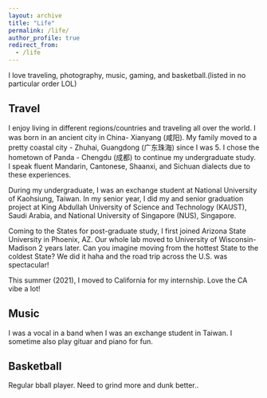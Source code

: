 ```yaml
---
layout: archive
title: "Life"
permalink: /life/
author_profile: true
redirect_from:
  - /life
---
```


I love traveling, photography, music, gaming, and basketball.(listed in no particular order LOL)

Travel
------
I enjoy living in different regions/countries and traveling all over the world. I was born in an ancient city in China- Xianyang (咸阳). My family moved to a pretty coastal city - Zhuhai, Guangdong (广东珠海) since I was 5. I chose the hometown of Panda - Chengdu (成都) to continue my undergraduate study. I speak fluent Mandarin, Cantonese, Shaanxi, and Sichuan dialects due to these experiences.

During my undergraduate, I was an exchange student at National University of Kaohsiung, Taiwan. In my senior year, I did my and senior graduation project at King Abdullah University of Science and Technology (KAUST), Saudi Arabia, and National University of Singapore (NUS), Singapore.

Coming to the States for post-graduate study, I first joined Arizona State University in Phoenix, AZ. Our whole lab moved to University of Wisconsin-Madison 2 years later. Can you imagine moving from the hottest State to the coldest State? We did it haha and the road trip across the U.S. was spectacular!

This summer (2021), I moved to California for my internship. Love the CA vibe a lot!

Music
------
I was a vocal in a band when I was an exchange student in Taiwan. I sometime also play gituar and piano for fun.

Basketball
------
Regular bball player. Need to grind more and dunk better..
